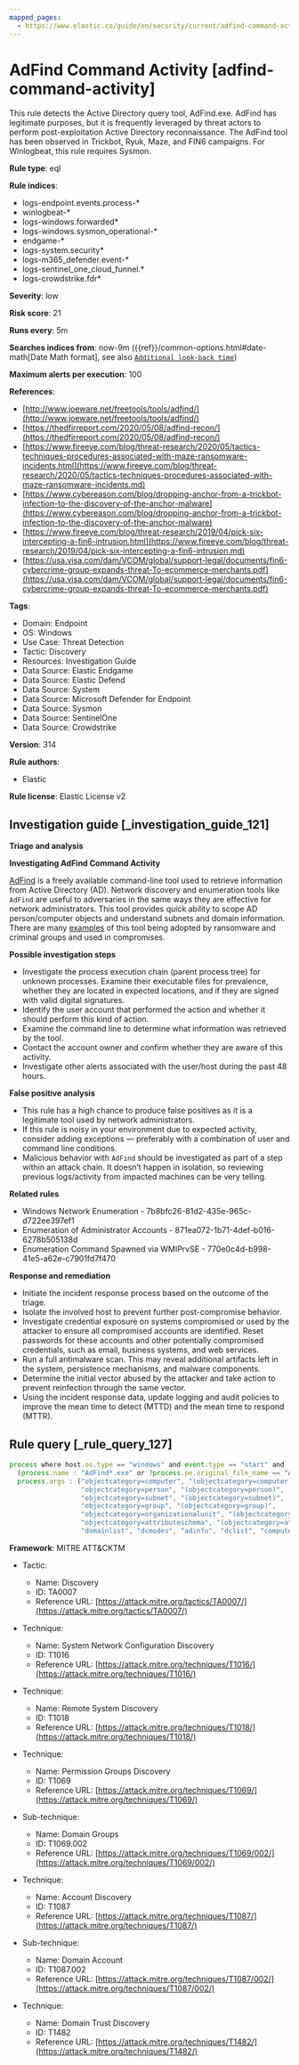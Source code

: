 ```yaml
---
mapped_pages:
  - https://www.elastic.co/guide/en/security/current/adfind-command-activity.html
---
```


# AdFind Command Activity [adfind-command-activity]

This rule detects the Active Directory query tool, AdFind.exe. AdFind has legitimate purposes, but it is frequently leveraged by threat actors to perform post-exploitation Active Directory reconnaissance. The AdFind tool has been observed in Trickbot, Ryuk, Maze, and FIN6 campaigns. For Winlogbeat, this rule requires Sysmon.

**Rule type**: eql

**Rule indices**:

* logs-endpoint.events.process-*
* winlogbeat-*
* logs-windows.forwarded*
* logs-windows.sysmon_operational-*
* endgame-*
* logs-system.security*
* logs-m365_defender.event-*
* logs-sentinel_one_cloud_funnel.*
* logs-crowdstrike.fdr*

**Severity**: low

**Risk score**: 21

**Runs every**: 5m

**Searches indices from**: now-9m ({{ref}}/common-options.html#date-math[Date Math format], see also [`Additional look-back time`](docs-content://solutions/security/detect-and-alert/create-detection-rule.md#rule-schedule))

**Maximum alerts per execution**: 100

**References**:

* [http://www.joeware.net/freetools/tools/adfind/](http://www.joeware.net/freetools/tools/adfind/)
* [https://thedfirreport.com/2020/05/08/adfind-recon/](https://thedfirreport.com/2020/05/08/adfind-recon/)
* [https://www.fireeye.com/blog/threat-research/2020/05/tactics-techniques-procedures-associated-with-maze-ransomware-incidents.html](https://www.fireeye.com/blog/threat-research/2020/05/tactics-techniques-procedures-associated-with-maze-ransomware-incidents.md)
* [https://www.cybereason.com/blog/dropping-anchor-from-a-trickbot-infection-to-the-discovery-of-the-anchor-malware](https://www.cybereason.com/blog/dropping-anchor-from-a-trickbot-infection-to-the-discovery-of-the-anchor-malware)
* [https://www.fireeye.com/blog/threat-research/2019/04/pick-six-intercepting-a-fin6-intrusion.html](https://www.fireeye.com/blog/threat-research/2019/04/pick-six-intercepting-a-fin6-intrusion.md)
* [https://usa.visa.com/dam/VCOM/global/support-legal/documents/fin6-cybercrime-group-expands-threat-To-ecommerce-merchants.pdf](https://usa.visa.com/dam/VCOM/global/support-legal/documents/fin6-cybercrime-group-expands-threat-To-ecommerce-merchants.pdf)

**Tags**:

* Domain: Endpoint
* OS: Windows
* Use Case: Threat Detection
* Tactic: Discovery
* Resources: Investigation Guide
* Data Source: Elastic Endgame
* Data Source: Elastic Defend
* Data Source: System
* Data Source: Microsoft Defender for Endpoint
* Data Source: Sysmon
* Data Source: SentinelOne
* Data Source: Crowdstrike

**Version**: 314

**Rule authors**:

* Elastic

**Rule license**: Elastic License v2

## Investigation guide [_investigation_guide_121]

**Triage and analysis**

**Investigating AdFind Command Activity**

[AdFind](http://www.joeware.net/freetools/tools/adfind/) is a freely available command-line tool used to retrieve information from Active Directory (AD). Network discovery and enumeration tools like `AdFind` are useful to adversaries in the same ways they are effective for network administrators. This tool provides quick ability to scope AD person/computer objects and understand subnets and domain information. There are many [examples](https://thedfirreport.com/category/adfind/) of this tool being adopted by ransomware and criminal groups and used in compromises.

**Possible investigation steps**

* Investigate the process execution chain (parent process tree) for unknown processes. Examine their executable files for prevalence, whether they are located in expected locations, and if they are signed with valid digital signatures.
* Identify the user account that performed the action and whether it should perform this kind of action.
* Examine the command line to determine what information was retrieved by the tool.
* Contact the account owner and confirm whether they are aware of this activity.
* Investigate other alerts associated with the user/host during the past 48 hours.

**False positive analysis**

* This rule has a high chance to produce false positives as it is a legitimate tool used by network administrators.
* If this rule is noisy in your environment due to expected activity, consider adding exceptions — preferably with a combination of user and command line conditions.
* Malicious behavior with `AdFind` should be investigated as part of a step within an attack chain. It doesn’t happen in isolation, so reviewing previous logs/activity from impacted machines can be very telling.

**Related rules**

* Windows Network Enumeration - 7b8bfc26-81d2-435e-965c-d722ee397ef1
* Enumeration of Administrator Accounts - 871ea072-1b71-4def-b016-6278b505138d
* Enumeration Command Spawned via WMIPrvSE - 770e0c4d-b998-41e5-a62e-c7901fd7f470

**Response and remediation**

* Initiate the incident response process based on the outcome of the triage.
* Isolate the involved host to prevent further post-compromise behavior.
* Investigate credential exposure on systems compromised or used by the attacker to ensure all compromised accounts are identified. Reset passwords for these accounts and other potentially compromised credentials, such as email, business systems, and web services.
* Run a full antimalware scan. This may reveal additional artifacts left in the system, persistence mechanisms, and malware components.
* Determine the initial vector abused by the attacker and take action to prevent reinfection through the same vector.
* Using the incident response data, update logging and audit policies to improve the mean time to detect (MTTD) and the mean time to respond (MTTR).


## Rule query [_rule_query_127]

```js
process where host.os.type == "windows" and event.type == "start" and
  (process.name : "AdFind*.exe" or ?process.pe.original_file_name == "AdFind.exe") and
  process.args : ("objectcategory=computer", "(objectcategory=computer)",
                  "objectcategory=person", "(objectcategory=person)",
                  "objectcategory=subnet", "(objectcategory=subnet)",
                  "objectcategory=group", "(objectcategory=group)",
                  "objectcategory=organizationalunit", "(objectcategory=organizationalunit)",
                  "objectcategory=attributeschema", "(objectcategory=attributeschema)",
                  "domainlist", "dcmodes", "adinfo", "dclist", "computers_pwnotreqd", "trustdmp")
```

**Framework**: MITRE ATT&CKTM

* Tactic:

    * Name: Discovery
    * ID: TA0007
    * Reference URL: [https://attack.mitre.org/tactics/TA0007/](https://attack.mitre.org/tactics/TA0007/)

* Technique:

    * Name: System Network Configuration Discovery
    * ID: T1016
    * Reference URL: [https://attack.mitre.org/techniques/T1016/](https://attack.mitre.org/techniques/T1016/)

* Technique:

    * Name: Remote System Discovery
    * ID: T1018
    * Reference URL: [https://attack.mitre.org/techniques/T1018/](https://attack.mitre.org/techniques/T1018/)

* Technique:

    * Name: Permission Groups Discovery
    * ID: T1069
    * Reference URL: [https://attack.mitre.org/techniques/T1069/](https://attack.mitre.org/techniques/T1069/)

* Sub-technique:

    * Name: Domain Groups
    * ID: T1069.002
    * Reference URL: [https://attack.mitre.org/techniques/T1069/002/](https://attack.mitre.org/techniques/T1069/002/)

* Technique:

    * Name: Account Discovery
    * ID: T1087
    * Reference URL: [https://attack.mitre.org/techniques/T1087/](https://attack.mitre.org/techniques/T1087/)

* Sub-technique:

    * Name: Domain Account
    * ID: T1087.002
    * Reference URL: [https://attack.mitre.org/techniques/T1087/002/](https://attack.mitre.org/techniques/T1087/002/)

* Technique:

    * Name: Domain Trust Discovery
    * ID: T1482
    * Reference URL: [https://attack.mitre.org/techniques/T1482/](https://attack.mitre.org/techniques/T1482/)



